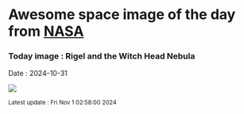 
# Awesome space image of the day from [NASA](https://api.nasa.gov/)

### Today image : Rigel and the Witch Head Nebula
Date : 2024-10-31

![](https://apod.nasa.gov/apod/image/2410/Strega_apod_1024r.jpg)

<small>Latest update : Fri Nov  1 02:58:00 2024</small>
        